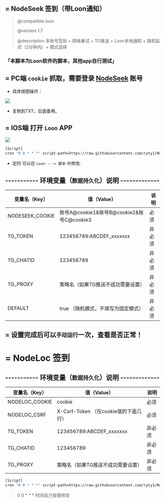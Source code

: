 ## = NodeSeek 签到（带Loon通知） 
>
>    @compatible   loon
>
>    @version      1.7
>
>    @description  多账号签到 + 网络重试 + TG推送 + Loon本地通知 + 随机延迟（2分钟内）+ 模式选择

### 「本脚本为Loon软件的脚本，其他app自行测试」

## = PC端 `cookie` 抓取，需要登录 [NodeSeek](https://www.nodeseek.com/) 账号
- 具体按图操作：

![](https://tc.889269.xyz/1753172830433_image_2025-07-22_16-27-06.png)

- 复制到TXT，后面备用。

## = IOS端 打开 `Loon` APP

![](https://tc.889269.xyz/1753174749092_Snipaste_2025-07-22_16-58-26.png)

```bash
[Script]
cron "0 0 * * *" script-path=https://raw.githubusercontent.com/ryty1/NodeSeek/refs/heads/main/Checkin.js, timeout=60, tag=NS自动签
```
- 定时 可以在 `Loon ---> 脚本` 中修改.

## ----------- 环境变量（`数据持久化`）说明 -------------
| 变量名（Key）        | 值（Value）                                 |        说明    |
|------------------|----------------------------------------------|-------------|
| NODESEEK_COOKIE  | 账号A@cookie1&账号B@cookie2&账号C@cookie3     |  必须  |
| TG_TOKEN         | 123456789:ABCDEF_xxxxxxx                      |  非必须  |
| TG_CHATID        | 123456789                                     |  非必须  |
| TG_PROXY         | 策略名（如果TG推送不成功需要设置）                        |  非必须  |
| DEFAULT         | true （随机模式，不填写为固定模式）                       |  非必须  |

## = 设置完成后可以`手动运行`一次，查看是否正常！


# = NodeLoc 签到
## ----------- 环境变量（`数据持久化`）说明 -------------
| 变量名（Key）        | 值（Value）                                 |        说明    |
|------------------|----------------------------------------------|-------------|
| NODELOC_COOKIE  | cookie    |  必须  |
| NODELOC_CSRF         | X-Csrf-Token （在cookie值的下面几行）                      |  必须  |
| TG_TOKEN         | 123456789:ABCDEF_xxxxxxx                      |  非必须  |
| TG_CHATID        | 123456789                                     |  非必须  |
| TG_PROXY         | 策略名（如果TG推送不成功需要设置）                        |  非必须  |

```bash
[Script]
cron "0 0 * * *" script-path=https://raw.githubusercontent.com/ryty1/NodeSeek/refs/heads/main/NodeLoc-Checkin.js, timeout=60, tag=NL自动签

```
> 0 0 * * * 时间自己按需修改 
